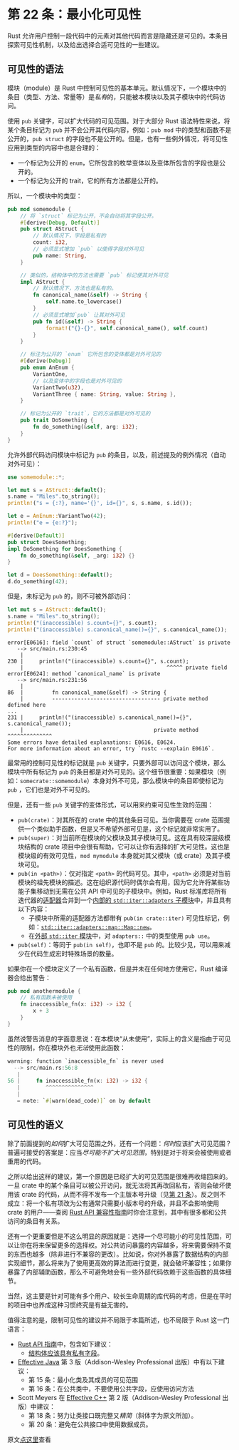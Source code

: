 # 第 22 条：最小化可见性

Rust 允许用户控制一段代码中的元素对其他代码而言是隐藏还是可见的。本条目探索可见性机制，以及给出选择合适可见性的一些建议。

## 可见性的语法

模块（module）是 Rust 中控制可见性的基本单元。默认情况下，一个模块中的条目（类型、方法、常量等）是*私有*的，只能被本模块以及其子模块中的代码访问。

使用 `pub` 关键字，可以扩大代码的可见范围。对于大部分 Rust 语法特性来说，将某个条目标记为 `pub` 并不会公开其代码内容，例如：`pub mod` 中的类型和函数不是公开的，`pub struct` 的字段也不是公开的。但是，也有一些例外情况，将可见性应用到类型的内容中也是合理的：

- 一个标记为公开的 `enum`，它所包含的枚举变体以及变体所包含的字段也是公开的。
- 一个标记为公开的 trait，它的所有方法都是公开的。

所以，一个模块中的类型：

```rust
pub mod somemodule {
    // 将 `struct` 标记为公开，不会自动将其字段公开。
    #[derive(Debug, Default)]
    pub struct AStruct {
        // 默认情况下，字段是私有的
        count: i32,
        // 必须显式增加 `pub` 以使得字段对外可见
        pub name: String,
    }

    // 类似的，结构体中的方法也需要 `pub` 标记使其对外可见
    impl AStruct {
        // 默认情况下，方法也是私有的。
        fn canonical_name(&self) -> String {
            self.name.to_lowercase()
        }
        // 必须显式增加`pub` 让其对外可见
        pub fn id(&self) -> String {
            format!("{}-{}", self.canonical_name(), self.count)
        }
    }

    // 标注为公开的 `enum` 它所包含的变体都是对外可见的
    #[derive(Debug)]
    pub enum AnEnum {
        VariantOne,
        // 以及变体中的字段也是对外可见的
        VariantTwo(u32),
        VariantThree { name: String, value: String },
    }

    // 标记为公开的 `trait`，它的方法都是对外可见的
    pub trait DoSomething {
        fn do_something(&self, arg: i32);
    }
}
```

允许外部代码访问模块中标记为 `pub` 的条目，以及，前述提及的例外情况（自动对外可见）：

```rust
use somemodule::*;

let mut s = AStruct::default();
s.name = "Miles".to_string();
println!("s = {:?}, name='{}', id={}", s, s.name, s.id());

let e = AnEnum::VariantTwo(42);
println!("e = {e:?}");

#[derive(Default)]
pub struct DoesSomething;
impl DoSomething for DoesSomething {
    fn do_something(&self, _arg: i32) {}
}

let d = DoesSomething::default();
d.do_something(42);
```

但是，未标记为 `pub` 的，则不可被外部访问：

```rust
let mut s = AStruct::default();
s.name = "Miles".to_string();
println!("(inaccessible) s.count={}", s.count);
println!("(inaccessible) s.canonical_name()={}", s.canonical_name());
```

```plain
error[E0616]: field `count` of struct `somemodule::AStruct` is private
   --> src/main.rs:230:45
    |
230 |     println!("(inaccessible) s.count={}", s.count);
    |                                             ^^^^^ private field
error[E0624]: method `canonical_name` is private
   --> src/main.rs:231:56
    |
86  |         fn canonical_name(&self) -> String {
    |         ---------------------------------- private method defined here
...
231 |     println!("(inaccessible) s.canonical_name()={}", s.canonical_name());
    |                                         private method ^^^^^^^^^^^^^^
Some errors have detailed explanations: E0616, E0624.
For more information about an error, try `rustc --explain E0616`.
```

最常用的控制可见性的标记就是 `pub` 关键字，只要外部可以访问这个模块，那么模块中所有标记为 `pub` 的条目都是对外可见的。这个细节很重要：如果模块（例如：`somecrate::somemodule`）本身对外不可见，那么模块中的条目即使标记为 `pub` ，它们也是对外不可见的。

但是，还有一些 `pub` 关键字的变体形式，可以用来约束可见性生效的范围：

- `pub(crate)`：对其所在的 crate 中的其他条目可见。当你需要在 crate 范围提供一个类似助手函数，但是又不希望外部可见是，这个标记就非常实用了。
- `pub(super)`：对当前所在模块的父模块及其子模块可见。这在具有较深层级模块结构的 crate 项目中会很有帮助，它可以让你有选择的扩大可见性。这也是模块级的有效可见性，`mod mymodule` 本身就对其父模块（或 crate）及其子模块可见。
- `pub(in <path>)`：仅对指定 `<path>` 的代码可见。其中，`<path>` 必须是对当前模块的祖先模块的描述。这在组织源代码时偶尔会有用，因为它允许将某些功能子集移动到无需在公共 API 中可见的子模块中。例如，Rust 标准库将所有迭代器的[适配器]合并到一个[内部的 `std::iter::adapters` 子模块]中，并且具有以下内容：
  - 子模块中所需的适配器方法都带有 `pub(in crate::iter)` 可见性标记，例如：[`std::iter::adapters::map::Map::new`]。
  - 在[外部 `std::iter` 模块]中，对 `adapters::` 中的类型使用 `pub use`。
- `pub(self)`：等同于 `pub(in self)`，也即不是 `pub` 的。比较少见，可以用来减少在代码生成宏时特殊场景的数量。

如果你在一个模块定义了一个私有函数，但是并未在任何地方使用它，Rust 编译器会给出警告：

```rust
pub mod anothermodule {
    // 私有函数未被使用
    fn inaccessible_fn(x: i32) -> i32 {
        x + 3
    }
}
```

虽然说警告消息的字面意思说：在本模块“从未使用”，实际上的含义是指由于可见性的限制，你在模块外也*无法*使用此函数：

```rust
warning: function `inaccessible_fn` is never used
  --> src/main.rs:56:8
   |
56 |     fn inaccessible_fn(x: i32) -> i32 {
   |        ^^^^^^^^^^^^^^^
   |
   = note: `#[warn(dead_code)]` on by default
```

## 可见性的语义

除了前面提到的*如何*扩大可见范围之外，还有一个问题：*何时*应该扩大可见范围？普遍可接受的答案是：应当*尽可能不扩大可见范围*，特别是对于将来会被使用或者重用的代码。

之所以给出这样的建议，第一个原因是已经扩大的可见范围是很难再收缩回来的。一旦 crate 中的某个条目可以被公开访问，就无法将其再改回私有，否则会破坏使用该 crate 的代码，从而不得不发布一个主版本号升级（见[第 21 条]）。反之则不成立：将一个私有项改为公有通常只需要小版本号的升级，并且不会影响使用 crate 的用户——查阅 [Rust API 兼容性指南]时你会注意到，其中有很多都和公共访问的条目有关系。

还有一个更重要但是不这么明显的原因就是：选择一个尽可能小的可见性范围，可以让你在将来保留更多的选择权。对公共访问暴露的内容越多，将来需要保持不变的东西也越多（除非进行不兼容的更改）。比如说，你对外暴露了数据结构的内部实现细节，那么将来为了使用更高效的算法而进行变更，就会破坏兼容性；如果你暴露了内部辅助函数，那么不可避免地会有一些外部代码依赖于这些函数的具体细节。

当然，这主要是针对可能有多个用户、较长生命周期的库代码的考虑，但是在平时的项目中也养成这种习惯终究是有益无害的。

值得注意的是，限制可见性的建议并不局限于本篇所述，也不局限于 Rust 这一门语言：

- [Rust API 指南]中，包含如下建议：
  - [结构体应该具有私有字段]。
- [Effective Java] 第 3 版（Addison-Wesley Professional 出版）中有以下建议：
  - 第 15 条：最小化类及其成员的可见范围
  - 第 16 条：在公共类中，不要使用公共字段，应使用访问方法
- Scott Meyers 在 [Effective C++] 第 2 版（Addison-Wesley Professional 出版）中建议：
  - 第 18 条：努力让类接口既完整又*精简*（斜体字为原文所加）。
  - 第 20 条：避免在公共接口中使用数据成员。

原文[点这里]查看

<!-- 参考链接 -->

[点这里]: https://www.lurklurk.org/effective-rust/visibility.html
[适配器]: https://doc.rust-lang.org/std/iter/index.html#adapters
[内部的 `std::iter::adapters` 子模块]: https://doc.rust-lang.org/src/core/iter/adapters/mod.rs.html
[`std::iter::adapters::map::Map::new`]: https://doc.rust-lang.org/1.70.0/src/core/iter/adapters/map.rs.html#68
[外部 `std::iter` 模块]: https://doc.rust-lang.org/1.70.0/src/core/iter/mod.rs.html#423-451
[第 21 条]: ./item21-semver.md
[Rust API 兼容性指南]: https://doc.rust-lang.org/cargo/reference/semver.html#api-compatibility
[Rust API 指南]: https://rust-lang.github.io/api-guidelines/future-proofing.html
[结构体应该具有私有字段]: https://rust-lang.github.io/api-guidelines/future-proofing.html#structs-have-private-fields-c-struct-private
[Effective Java]: https://www.oreilly.com/library/view/effective-java/9780134686097/
[Effective C++]: https://en.wikipedia.org/wiki/Special:BookSources?isbn=978-0-201-92488-6











